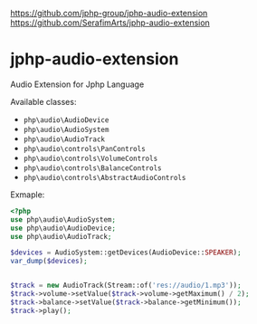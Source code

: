 https://github.com/jphp-group/jphp-audio-extension   
https://github.com/SerafimArts/jphp-audio-extension

jphp-audio-extension
==================

Audio Extension for Jphp Language

Available classes:
- `php\audio\AudioDevice`
- `php\audio\AudioSystem`
- `php\audio\AudioTrack`
- `php\audio\controls\PanControls`
- `php\audio\controls\VolumeControls`
- `php\audio\controls\BalanceControls`
- `php\audio\controls\AbstractAudioControls`


Exmaple:

```php
<?php
use php\audio\AudioSystem;
use php\audio\AudioDevice;
use php\audio\AudioTrack;

$devices = AudioSystem::getDevices(AudioDevice::SPEAKER);
var_dump($devices);


$track = new AudioTrack(Stream::of('res://audio/1.mp3'));
$track->volume->setValue($track->volume->getMaximum() / 2);
$track->balance->setValue($track->balance->getMinimum());
$track->play();
```
